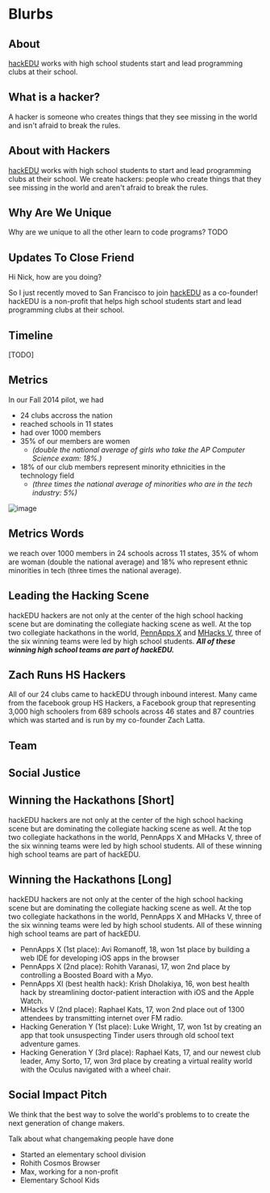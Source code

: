 # Blurbs


## About

[hackEDU](http://hackedu.us) works with high school students start and lead programming clubs at their school.

## What is a hacker?

A hacker is someone who creates things that they see missing in the world and isn't afraid to break the rules.

## About with Hackers

[hackEDU](http://hackedu.us) works with high school students to start and lead programming clubs at their school. We create hackers: people who create things that they see missing in the world and aren't afraid to break the rules.


## Why Are We Unique

Why are we unique to all the other learn to code programs?
TODO

## Updates To Close Friend

Hi Nick, how are you doing?

So I just recently moved to San Francisco to join [hackEDU](https://hackedu.us) as a co-founder! hackEDU is a non-profit that helps high school students start and lead programming clubs at their school.


## Timeline
[TODO]

## Metrics

In our Fall 2014 pilot, we had

- 24 clubs accross the nation 
- reached schools in 11 states
- had over 1000 members
- 35% of our members are women
	- *(double the national average of girls who take the AP Computer Science exam: 18%.)*
- 18% of our club members represent minority ethnicities in the technology field
	- *(three times the national average of minorities who are in the tech industry: 5%)*

![image](https://s3.amazonaws.com/f.cl.ly/items/0x3U3m1I060t212V1Z2l/Untitled%203.png)

## Metrics Words

we reach over 1000 members in 24 schools across 11 states, 35% of whom are woman (double the national average) and 18% who represent ethnic minorities in tech (three times the national average).


## Leading the Hacking Scene

hackEDU hackers are not only at the center of the high school hacking scene but are dominating the collegiate hacking scene as well. At the top two collegiate hackathons in the world, [PennApps X](http://pennappsx.challengepost.com/submissions) and [MHacks V](http://mhacksv.challengepost.com/submissions), three of the six winning teams were led by high school students. __*All of these winning high school teams are part of hackEDU.*__


## Zach Runs HS Hackers

All of our 24 clubs came to hackEDU through inbound interest. Many came from the facebook group HS Hackers, a Facebook group  that representing 3,000 high schoolers from 689 schools across 46 states and 87 countries which was started and is run by my co-founder Zach Latta.


## Team

## Social Justice

## Winning the Hackathons [Short]

hackEDU hackers are not only at the center of the high school hacking scene but are dominating the collegiate hacking scene as well. At the top two collegiate hackathons in the world, PennApps X and MHacks V, three of the six winning teams were led by high school students. All of these winning high school teams are part of hackEDU.

## Winning the Hackathons [Long]

hackEDU hackers are not only at the center of the high school hacking scene but are dominating the collegiate hacking scene as well. At the top two collegiate hackathons in the world, PennApps X and MHacks V, three of the six winning teams were led by high school students. All of these winning high school teams are part of hackEDU.


- PennApps X (1st place): Avi Romanoff, 18, won 1st place by building a web IDE for developing iOS apps in the browser
- PennApps X (2nd place): Rohith Varanasi, 17, won 2nd place by controlling a Boosted Board with a Myo.
- PennApps XI (best health hack): Krish Dholakiya, 16, won best health hack by streamlining doctor-patient interaction with iOS and the Apple Watch.
- MHacks V (2nd place): Raphael Kats, 17, won 2nd place out of 1300 attendees by transmitting internet over FM radio.
- Hacking Generation Y (1st place): Luke Wright, 17, won 1st by creating an app that took unsuspecting Tinder users through old school text adventure games.
- Hacking Generation Y (3rd place): Raphael Kats, 17, and our newest club leader, Amy Sorto, 17, won 3rd place by creating a virtual reality world with the Oculus navigated with a wheel chair.

## Social Impact Pitch

We think that the best way to solve the world's problems to to create the next generation of change makers.

Talk about what changemaking people have done
- Started an elementary school division
- Rohith Cosmos Browser
- Max, working for a non-profit
- Elementary School Kids

